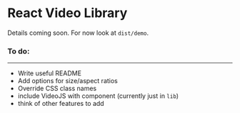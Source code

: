 # React Video Library

Details coming soon. For now look at `dist/demo`.

### To do:
---

- Write useful README
- Add options for size/aspect ratios
- Override CSS class names
- include VideoJS with component (currently just in `lib`)
- think of other features to add
